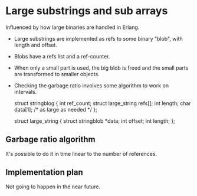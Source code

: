 Large substrings and sub arrays
===============================

Influenced by how large binaries are handled in Erlang.

* Large substrings are implemented as refs to some binary "blob", with length
  and offset.
* Blobs have a refs list and a ref-counter.
* When only a small part is used, the big blob is freed and the small parts are
  transformed to smaller objects.
* Checking the garbage ratio involves some algorithm to work on intervals.

  struct stringblog {
    int ref_count;
    struct large_string refs[];
    int length;
    char data[1]; /* as large as needed */
  };

  struct large_string {
    struct stringblob *data;
    int offset;
    int length;
  };

Garbage ratio algorithm
-----------------------

It's possible to do it in time linear to the number of references.

Implementation plan
-------------------

Not going to happen in the near future.
